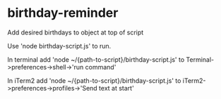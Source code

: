 # birthday-reminder
Add desired birthdays to object at top of script

Use 'node birthday-script.js' to run. 

In terminal add 'node ~/{path-to-script}/birthday-script.js' to Terminal->preferences->shell->'run command'

In iTerm2 add 'node ~/{path-to-script}/birthday-script.js' to iTerm2->preferences->profiles->'Send text at start'

